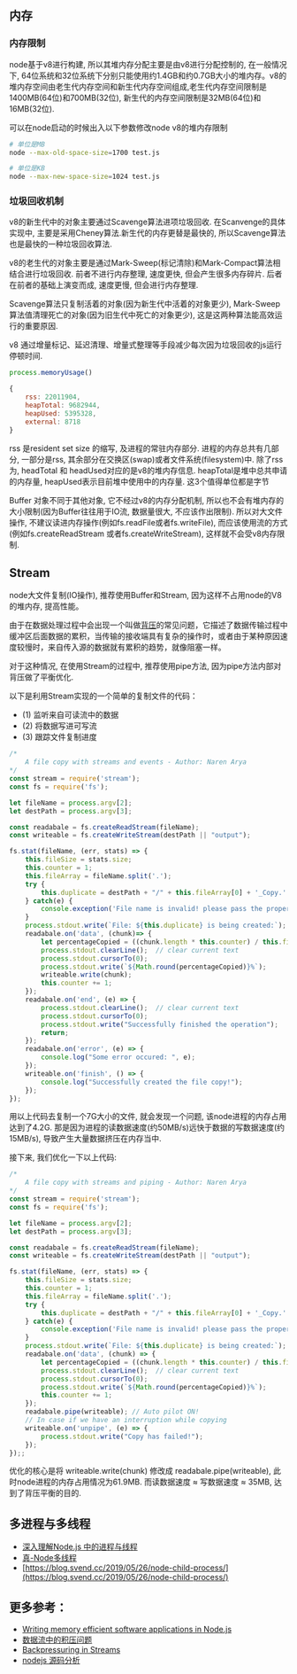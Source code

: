 ## 内存

### 内存限制
node基于v8进行构建, 所以其堆内存分配主要是由v8进行分配控制的, 在一般情况下, 64位系统和32位系统下分别只能使用约1.4GB和约0.7GB大小的堆内存。v8的堆内存空间由老生代内存空间和新生代内存空间组成,老生代内存空间限制是1400MB(64位)和700MB(32位), 新生代的内存空间限制是32MB(64位)和16MB(32位).

可以在node启动的时候出入以下参数修改node v8的堆内存限制
```bash
# 单位是MB
node --max-old-space-size=1700 test.js

# 单位是KB
node --max-new-space-size=1024 test.js
```

### 垃圾回收机制

v8的新生代中的对象主要通过Scavenge算法进项垃圾回收. 在Scanvenge的具体实现中, 主要是采用Cheney算法.新生代的内存更替是最快的, 所以Scavenge算法也是最快的一种垃圾回收算法.

v8的老生代的对象主要是通过Mark-Sweep(标记清除)和Mark-Compact算法相结合进行垃圾回收. 前者不进行内存整理, 速度更快, 但会产生很多内存碎片. 后者在前者的基础上演变而成, 速度更慢, 但会进行内存整理.

Scavenge算法只复制活着的对象(因为新生代中活着的对象更少), Mark-Sweep算法值清理死亡的对象(因为旧生代中死亡的对象更少), 这是这两种算法能高效运行的重要原因.

v8 通过增量标记、延迟清理、增量式整理等手段减少每次因为垃圾回收的js运行停顿时间.

```js
process.memoryUsage()

{
    rss: 22011904,
    heapTotal: 9682944,
    heapUsed: 5395328,
    external: 8718
}
```

rss 是resident set size 的缩写, 及进程的常驻内存部分. 进程的内存总共有几部分, 一部分是rss, 其余部分在交换区(swap)或者文件系统(filesystem)中. 除了rss为, headTotal 和 headUsed对应的是v8的堆内存信息. heapTotal是堆中总共申请的内存量, heapUsed表示目前堆中使用中的内存量. 这3个值得单位都是字节


Buffer 对象不同于其他对象, 它不经过v8的内存分配机制, 所以也不会有堆内存的大小限制(因为Buffer往往用于IO流, 数据量很大, 不应该作出限制). 所以对大文件操作, 不建议读进内存操作(例如fs.readFile或者fs.writeFile), 而应该使用流的方式(例如fs.createReadStream 或者fs.createWriteStream), 这样就不会受v8内存限制.

## Stream

node大文件复制(IO操作), 推荐使用Buffer和Stream, 因为这样不占用node的V8的堆内存, 提高性能。

由于在数据处理过程中会出现一个叫做[背压](https://en.wikipedia.org/wiki/Back_pressure#Backpressure_in_information_technology)的常见问题，它描述了数据传输过程中缓冲区后面数据的累积，当传输的接收端具有复杂的操作时，或者由于某种原因速度较慢时，来自传入源的数据就有累积的趋势，就像阻塞一样。

对于这种情况, 在使用Stream的过程中, 推荐使用pipe方法, 因为pipe方法内部对背压做了平衡优化.

以下是利用Stream实现的一个简单的复制文件的代码：

* (1) 监听来自可读流中的数据
* (2) 将数据写进可写流
* (3) 跟踪文件复制进度

```js
/*
    A file copy with streams and events - Author: Naren Arya
*/
const stream = require('stream');
const fs = require('fs');

let fileName = process.argv[2];
let destPath = process.argv[3];

const readabale = fs.createReadStream(fileName);
const writeable = fs.createWriteStream(destPath || "output");

fs.stat(fileName, (err, stats) => {
    this.fileSize = stats.size;
    this.counter = 1;
    this.fileArray = fileName.split('.');
    try {
        this.duplicate = destPath + "/" + this.fileArray[0] + '_Copy.' + this.fileArray[1];
    } catch(e) {
        console.exception('File name is invalid! please pass the proper one');
    }
    process.stdout.write(`File: ${this.duplicate} is being created:`);
    readabale.on('data', (chunk)=> {
        let percentageCopied = ((chunk.length * this.counter) / this.fileSize) * 100;
        process.stdout.clearLine();  // clear current text
        process.stdout.cursorTo(0);
        process.stdout.write(`${Math.round(percentageCopied)}%`);
        writeable.write(chunk);
        this.counter += 1;
    });
    readabale.on('end', (e) => {
        process.stdout.clearLine();  // clear current text
        process.stdout.cursorTo(0);
        process.stdout.write("Successfully finished the operation");
        return;
    });
    readabale.on('error', (e) => {
        console.log("Some error occured: ", e);
    });
    writeable.on('finish', () => {
        console.log("Successfully created the file copy!");
    });
});
```

用以上代码去复制一个7G大小的文件, 就会发现一个问题, 该node进程的内存占用达到了4.2G. 那是因为进程的读数据速度(约50MB/s)远快于数据的写数据速度(约15MB/s), 导致产生大量数据挤压在内存当中.

接下来, 我们优化一下以上代码:

```js
/*
    A file copy with streams and piping - Author: Naren Arya
*/
const stream = require('stream');
const fs = require('fs');

let fileName = process.argv[2];
let destPath = process.argv[3];

const readabale = fs.createReadStream(fileName);
const writeable = fs.createWriteStream(destPath || "output");

fs.stat(fileName, (err, stats) => {
    this.fileSize = stats.size;
    this.counter = 1;
    this.fileArray = fileName.split('.');
    try {
        this.duplicate = destPath + "/" + this.fileArray[0] + '_Copy.' + this.fileArray[1];
    } catch(e) {
        console.exception('File name is invalid! please pass the proper one');
    }
    process.stdout.write(`File: ${this.duplicate} is being created:`);
    readabale.on('data', (chunk) => {
        let percentageCopied = ((chunk.length * this.counter) / this.fileSize) * 100;
        process.stdout.clearLine();  // clear current text
        process.stdout.cursorTo(0);
        process.stdout.write(`${Math.round(percentageCopied)}%`);
        this.counter += 1;
    });
    readabale.pipe(writeable); // Auto pilot ON!
    // In case if we have an interruption while copying
    writeable.on('unpipe', (e) => {
        process.stdout.write("Copy has failed!");
    });
});;
```

优化的核心是将 writeable.write(chunk) 修改成 readabale.pipe(writeable), 此时node进程的内存占用情况为61.9MB. 而读数据速度 ≈ 写数据速度 ≈ 35MB, 达到了背压平衡的目的. 

## 多进程与多线程

- [深入理解Node.js 中的进程与线程](https://juejin.im/post/5d43017be51d4561f40adcf9)
- [真-Node多线程](https://juejin.im/post/5c63b5676fb9a049ac79a798)
- [https://blog.svend.cc/2019/05/26/node-child-process/](https://blog.svend.cc/2019/05/26/node-child-process/)


## 更多参考：

- [Writing memory efficient software applications in Node.js](https://medium.com/dev-bits/writing-memory-efficient-software-applications-in-node-js-5575f646b67f)
- [数据流中的积压问题](https://nodejs.org/zh-cn/docs/guides/backpressuring-in-streams/)
- [Backpressuring in Streams](https://nodejs.org/en/docs/guides/backpressuring-in-streams/)
- [nodejs 源码分析](https://github.com/fzxa/NodeJS-Nucleus-Plus-Internals)